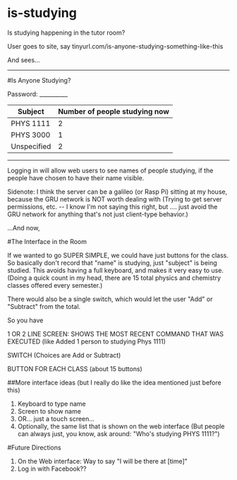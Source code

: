 is-studying
===========

Is studying happening in the tutor room?


User goes to site, say
tinyurl.com/is-anyone-studying-something-like-this

And sees...

--------------

#Is Anyone Studying?

Password: __________

Subject|Number of people studying now
-------|------------
PHYS 1111 | 2
PHYS 3000|1
Unspecified| 2


--------------

Logging in will allow web users to see names of people studying, if the people have chosen to have their name visible.

Sidenote: I think the server can be a galileo (or Rasp Pi) sitting at my house, because the GRU network is NOT worth dealing with (Trying to get server permissions, etc. -- I know I'm not saying this right, but .... just avoid the GRU network for anything that's not just client-type behavior.) 


...And now,

#The Interface in the Room

If we wanted to go SUPER SIMPLE, we could have just buttons for the class. So basically don't record that "name" is studying, just "subject" is being studied.
This avoids having a full keyboard, and makes it very easy to use.
(Doing a quick count in my head, there are 15 total physics and chemistry classes offered every semester.)

There would also be a single switch, which would let the user "Add" or "Subtract" from the total.

So you have

1 OR 2 LINE SCREEN: SHOWS THE MOST RECENT COMMAND THAT WAS EXECUTED (like Added 1 person to studying Phys 1111)

SWITCH (Choices are Add or Subtract)

BUTTON FOR EACH CLASS (about 15 buttons)


##More interface ideas (but I really do like the idea mentioned just before this)

1) Keyboard to type name
2) Screen to show name
3) OR... just a touch screen...
3) Optionally, the same list that is shown on the web interface (But people can always just, you know, ask around: "Who's studying PHYS 1111?")


#Future Directions
1) On the Web interface: Way to say "I will be there at [time]"
2) Log in with Facebook??
